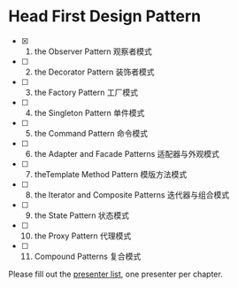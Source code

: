 # Head First Design Pattern

 - [x] 1. the Observer Pattern 观察者模式
 - [ ] 2. the Decorator Pattern 装饰者模式
 - [ ] 3. the Factory Pattern 工厂模式
 - [ ] 4. the Singleton Pattern 单件模式
 - [ ] 5. the Command Pattern 命令模式
 - [ ] 6. the Adapter and Facade Patterns 适配器与外观模式
 - [ ] 7. theTemplate Method Pattern 模版方法模式
 - [ ] 8. the Iterator and Composite Patterns 迭代器与组合模式
 - [ ] 9. the State Pattern 状态模式
 - [ ] 10. the Proxy Pattern 代理模式
 - [ ] 11. Compound Patterns 复合模式

Please fill out the [presenter list](https://docs.google.com/spreadsheets/d/1L1sKpyhTEuSj9oeivEiZ3RyX_igH-fCN5esGVHiJSVU/edit?usp=sharing), one presenter per chapter.
